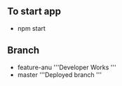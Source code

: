 ## To start app
- npm start

## Branch
- feature-anu 
'''Developer Works '''
- master
'''Deployed branch '''
